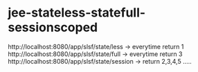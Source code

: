 jee-stateless-statefull-sessionscoped
=====================================
http://localhost:8080/app/slsf/state/less -> everytime return 1
http://localhost:8080/app/slsf/state/full -> everytime return 3
http://localhost:8080/app/slsf/state/session -> return 2,3,4,5 …..
